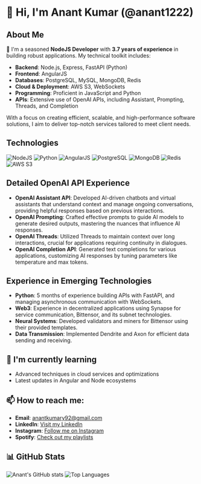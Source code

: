 # 👋 Hi, I'm Anant Kumar (@anant1222)

## About Me
🔭 I'm a seasoned **NodeJS Developer** with **3.7 years of experience** in building robust applications. My technical toolkit includes:
- **Backend**: Node.js, Express, FastAPI (Python)
- **Frontend**: AngularJS
- **Databases**: PostgreSQL, MySQL, MongoDB, Redis
- **Cloud & Deployment**: AWS S3, WebSockets
- **Programming**: Proficient in JavaScript and Python
- **APIs**: Extensive use of OpenAI APIs, including Assistant, Prompting, Threads, and Completion

With a focus on creating efficient, scalable, and high-performance software solutions, I aim to deliver top-notch services tailored to meet client needs.

## Technologies
![NodeJS](https://img.shields.io/badge/Node.js-43853D?style=for-the-badge&logo=node.js&logoColor=white)
![Python](https://img.shields.io/badge/Python-3776AB?style=for-the-badge&logo=python&logoColor=white)
![AngularJS](https://img.shields.io/badge/AngularJS-E23237?style=for-the-badge&logo=angularjs&logoColor=white)
![PostgreSQL](https://img.shields.io/badge/PostgreSQL-316192?style=for-the-badge&logo=postgresql&logoColor=white)
![MongoDB](https://img.shields.io/badge/MongoDB-4EA94B?style=for-the-badge&logo=mongodb&logoColor=white)
![Redis](https://img.shields.io/badge/Redis-DC382D?style=for-the-badge&logo=redis&logoColor=white)
![AWS S3](https://img.shields.io/badge/AWS_S3-569A31?style=for-the-badge&logo=amazon-aws&logoColor=white)

## Detailed OpenAI API Experience
- **OpenAI Assistant API**: Developed AI-driven chatbots and virtual assistants that understand context and manage ongoing conversations, providing helpful responses based on previous interactions.
- **OpenAI Prompting**: Crafted effective prompts to guide AI models to generate desired outputs, mastering the nuances that influence AI responses.
- **OpenAI Threads**: Utilized Threads to maintain context over long interactions, crucial for applications requiring continuity in dialogues.
- **OpenAI Completion API**: Generated text completions for various applications, customizing AI responses by tuning parameters like temperature and max tokens.

## Experience in Emerging Technologies
- **Python**: 5 months of experience building APIs with FastAPI, and managing asynchronous communication with WebSockets.
- **Web3**: Experience in decentralized applications using Synapse for service communication, Bittensor, and its subnet technologies.
- **Neural Systems**: Developed validators and miners for Bittensor using their provided templates.
- **Data Transmission**: Implemented Dendrite and Axon for efficient data sending and receiving.

## 🌱 I'm currently learning
- Advanced techniques in cloud services and optimizations
- Latest updates in Angular and Node ecosystems

## 📫 How to reach me:
- **Email**: [anantkumary92@gmail.com](mailto:anantkumary92@gmail.com)
- **LinkedIn**: [Visit my LinkedIn](https://www.linkedin.com/in/anant1222)
- **Instagram**: [Follow me on Instagram](https://www.instagram.com/anant1222/)
- **Spotify**: [Check out my playlists](https://open.spotify.com/user/31rslm3otyy4j7ekgzmoy5ixrxqm)

## 📊 GitHub Stats
![Anant's GitHub stats](https://github-readme-stats.vercel.app/api?username=anant1222&theme=dark&show_icons=true)
![Top Languages](https://github-readme-stats.vercel.app/api/top-langs/?username=anant1222&layout=compact&theme=dark&langs_count=18)
